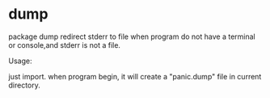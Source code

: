 # dump
package dump redirect stderr to file when program do not have a terminal or console,and stderr is not a file.

Usage: 

just import.  when program begin, it will create a "panic.dump" file in current directory.
